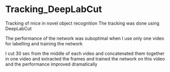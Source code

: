 # Tracking_DeepLabCut
Tracking of mice in novel object recognition
The tracking was done using DeepLabCut

The performance of the network was suboptimal when I use only one video for labelling and training the network

I cut 30 sec from the middle of each video and concatenated them together in one video and extracted the frames and trained the network on this video and the performance improved dramatically

